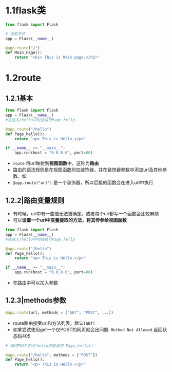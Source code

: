 # 1.1flask类

```python
from flask import Flask

# 当前文件
app = Flask(__name__)

@app.route("/")
def Main_Page():
    return "<h1> This is Main page.</h1>"

```
# 1.2route

## 1.2.1基本

```python
from flask import Flask
app = Flask(__name__)
#在进入/hello中时会执行Page_hellp

@app.route("/hello")
def Page_hello():
    return "<p> This is Hello.</p>"

if __name__ == "__main__":
    app.run(host = "0.0.0.0", port=80)
```
- `route` 将url映射到**视图函数**中，这称为**路由**
- 路由的语法规则是在视图函数前加装饰器，并在装饰器参数中添加url及其他参数。如
- `@app.route("url")` 是一个装饰器，所以后接的函数会在进入url中执行

## 1.2.2|路由变量规则


- 有时候，url中有一些值无法被确定。或者每个url都写一个函数会比较麻烦
- 可以**设置一个url中变量提取的方法，将其传参给视图函数**

```python
from flask import Flask
app = Flask(__name__)
#在进入/hello中时会执行Page_hellp

@app.route("/hello")
def Page_hello():
    return "<p> This is Hello.</p>"

if __name__ == "__main__":
    app.run(host = "0.0.0.0", port=80)
```
- 在路由中可以加入参数

## 1.2.3|methods参数
```python
@app.route(url, methods = ["GET", "POST", ...])
```
- route路由接受url和方法列表，默认`[GET]`
- 如果尝试使用get一个仅POST的网页就会出问题: `Method Not Allowed` 返回状态码405
```Python
# 通过POST访问/hello时能调用 Page_hello()

@app.route("/hello", methods = ["POST"])
def Page_hello():
    return "<p> This is Hello.</p>"
```